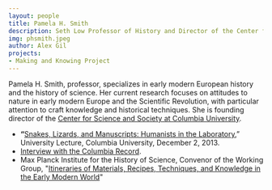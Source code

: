```yaml
---
layout: people
title: Pamela H. Smith
description: Seth Low Professor of History and Director of the Center for Science and Society
img: phsmith.jpeg
author: Alex Gil
projects:
- Making and Knowing Project
---
```


Pamela H. Smith, professor, specializes in early modern European history and the history of science. Her current research focuses on attitudes to nature in early modern Europe and the Scientific Revolution, with particular attention to craft knowledge and historical techniques.  She is founding director of the <a href="http://scienceandsociety.columbia.edu/">Center for Science and Society at Columbia University</a>.
<ul>
	<li><strong>“</strong><a href="http://www.youtube.com/watch?v=NhRXVKDlYjo&amp;feature=youtu.be">Snakes, Lizards, and Manuscripts: Humanists in the Laboratory</a>,” University Lecture, Columbia University, December 2, 2013.</li>
	<li><a href="http://news.columbia.edu/pamelasmith">Interview with the Columbia Record</a>.</li>
	<li>Max Planck Institute for the History of Science, Convenor of the Working Group, "<a href="http://www.mpiwg-berlin.mpg.de/en/research/projects/DeptII_Smith_Itineraries">Itineraries of Materials, Recipes, Techniques, and Knowledge in the Early Modern World</a>"</li>
</ul>
